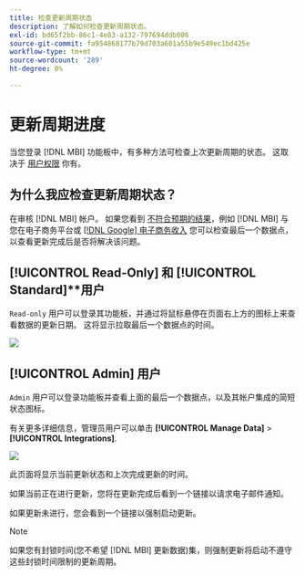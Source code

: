 ```yaml
---
title: 检查更新周期状态
description: 了解如何检查更新周期状态。
exl-id: bd65f2bb-86c1-4e83-a132-797694ddb086
source-git-commit: fa954868177b79d703a601a55b9e549ec1bd425e
workflow-type: tm+mt
source-wordcount: '289'
ht-degree: 0%

---
```


# 更新周期进度

当您登录 [!DNL MBI] 功能板中，有多种方法可检查上次更新周期的状态。 这取决于 [用户权限](../administrator/user-management/user-management.md) 你有。

## 为什么我应检查更新周期状态？

在审核 [!DNL MBI] 帐户。 如果您看到 [不符合预期的结果](../data-analyst/data-warehouse-mgr/data-and-updates-faq.md)，例如 [!DNL MBI] 与您在电子商务平台或 [[!DNL Google] 电子商务收入](https://experienceleague.adobe.com/docs/commerce-knowledge-base/kb/troubleshooting/miscellaneous/diagnosing-google-ecommerce-revenue-discrepancies.html?lang=en) 您可以检查最后一个数据点，以查看更新完成后是否将解决该问题。

## [!UICONTROL Read-Only] 和 [!UICONTROL Standard]**用户

`Read-only` 用户可以登录其功能板，并通过将鼠标悬停在页面右上方的图标上来查看数据的更新日期。 这将显示拉取最后一个数据点的时间。

![](../../mbi/assets/last-success-data.png)

## [!UICONTROL Admin] 用户

`Admin` 用户可以登录功能板并查看上面的最后一个数据点，以及其帐户集成的简短状态图标。

有关更多详细信息，管理员用户可以单击 **[!UICONTROL Manage Data]** > **[!UICONTROL Integrations]**.

![](../../mbi/assets/detail-manage-data-integrations.png)

此页面将显示当前更新状态和上次完成更新的时间。

如果当前正在进行更新，您将在更新完成后看到一个链接以请求电子邮件通知。

如果更新未进行，您会看到一个链接以强制启动更新。

>[!NOTE]
>
>如果您有封锁时间(您不希望 [!DNL MBI] 更新数据)集，则强制更新将启动不遵守这些封锁时间限制的更新周期。
